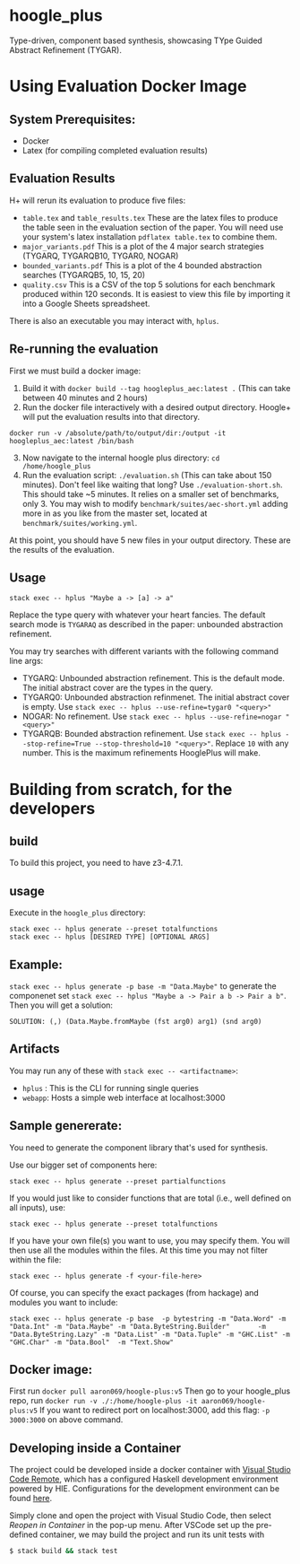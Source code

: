 # hoogle_plus
Type-driven, component based synthesis, showcasing TYpe Guided Abstract Refinement (TYGAR).

# Using Evaluation Docker Image
## System Prerequisites:
- Docker
- Latex (for compiling completed evaluation results)

## Evaluation Results
H+ will rerun its evaluation to produce five files:
- `table.tex` and `table_results.tex` These are the latex files to produce the table seen in the evaluation section of the paper.
You will need use your system's latex installation `pdflatex table.tex` to combine them.
- `major_variants.pdf` This is a plot of the 4 major search strategies (TYGARQ, TYGARQB10, TYGAR0, NOGAR)
- `bounded_variants.pdf` This is a plot of the 4 bounded abstraction searches (TYGARQB5, 10, 15, 20)
- `quality.csv` This is a CSV of the top 5 solutions for each benchmark produced within 120 seconds.
It is easiest to view this file by importing it into a Google Sheets spreadsheet.

There is also an executable you may interact with, `hplus`.

## Re-running the evaluation
First we must build a docker image:
1. Build it with `docker build --tag hoogleplus_aec:latest .` (This can take between 40 minutes and 2 hours)
2. Run the docker file interactively with a desired output directory.
Hoogle+ will put the evaluation results into that directory.
```
docker run -v /absolute/path/to/output/dir:/output -it hoogleplus_aec:latest /bin/bash
```
3. Now navigate to the internal hoogle plus directory: `cd /home/hoogle_plus`
4. Run the evaluation script: `./evaluation.sh` (This can take about 150 minutes). Don't feel like waiting that long? Use `./evaluation-short.sh`. This should take ~5 minutes. It relies on a smaller set of benchmarks, only 3. You may wish to modify `benchmark/suites/aec-short.yml` adding more in as you like from the master set, located at `benchmark/suites/working.yml`.

At this point, you should have 5 new files in your output directory.
These are the results of the evaluation.

## Usage
```
stack exec -- hplus "Maybe a -> [a] -> a"
```
Replace the type query with whatever your heart fancies.
The default search mode is `TYGARAQ` as described in the paper: unbounded abstraction refinement.

You may try searches with different variants with the following command line args:
- TYGARQ: Unbounded abstraction refinement. This is the default mode. The initial abstract cover are the types in the query.
- TYGARQ0: Unbounded abstraction refinmenet. The initial abstract cover is empty. Use `stack exec -- hplus --use-refine=tygar0 "<query>"`
- NOGAR: No refinement. Use `stack exec -- hplus --use-refine=nogar "<query>"`
- TYGARQB: Bounded abstraction refinement. Use `stack exec -- hplus --stop-refine=True --stop-threshold=10 "<query>"`. Replace `10` with any number. This is the maximum refinements HooglePlus will make.


# Building from scratch, for the developers

## build
To build this project, you need to have z3-4.7.1.

## usage
Execute in the `hoogle_plus` directory:
```
stack exec -- hplus generate --preset totalfunctions
stack exec -- hplus [DESIRED TYPE] [OPTIONAL ARGS]
```

## Example:
`stack exec -- hplus generate -p base -m "Data.Maybe"` to generate the componenet set
`stack exec -- hplus "Maybe a -> Pair a b -> Pair a b"`. Then you will get a solution:

`SOLUTION: (,) (Data.Maybe.fromMaybe (fst arg0) arg1) (snd arg0)`


## Artifacts
You may run any of these with `stack exec -- <artifactname>`:
- `hplus` : This is the CLI for running single queries
- `webapp`: Hosts a simple web interface at localhost:3000

## Sample genererate:
You need to generate the component library that's used for synthesis.

Use our bigger set of components here:
```
stack exec -- hplus generate --preset partialfunctions
```

If you would just like to consider functions that are total (i.e., well defined
on all inputs), use:
```
stack exec -- hplus generate --preset totalfunctions
```


If you have your own file(s) you want to use, you may specify them. You will then use all the modules within the files. At this time you may not filter within the file:
```
stack exec -- hplus generate -f <your-file-here>
```

Of course, you can specify the exact packages (from hackage) and modules you want to include:
```
stack exec -- hplus generate -p base  -p bytestring -m "Data.Word" -m "Data.Int" -m "Data.Maybe" -m "Data.ByteString.Builder"       -m "Data.ByteString.Lazy" -m "Data.List" -m "Data.Tuple" -m "GHC.List" -m "GHC.Char" -m "Data.Bool"  -m "Text.Show"
```

## Docker image:
First run `docker pull aaron069/hoogle-plus:v5`
Then go to your hoogle_plus repo, run `docker run -v ./:/home/hoogle-plus -it aaron069/hoogle-plus:v5`
If you want to redirect port on localhost:3000, add this flag: `-p 3000:3000` on above command.


## Developing inside a Container

The project could be developed inside a docker container with [Visual Studio Code Remote][vscode-remote],
which has a configured Haskell development environment powered by HIE.
Configurations for the development environment can be found [here](/.devcontainer).

Simply clone and open the project with Visual Studio Code, then select _Reopen in Container_ in the pop-up menu.
After VSCode set up the pre-defined container, we may build the project and run its unit tests with
```bash
$ stack build && stack test
```

[vscode-remote]: <https://code.visualstudio.com/docs/remote/containers>


